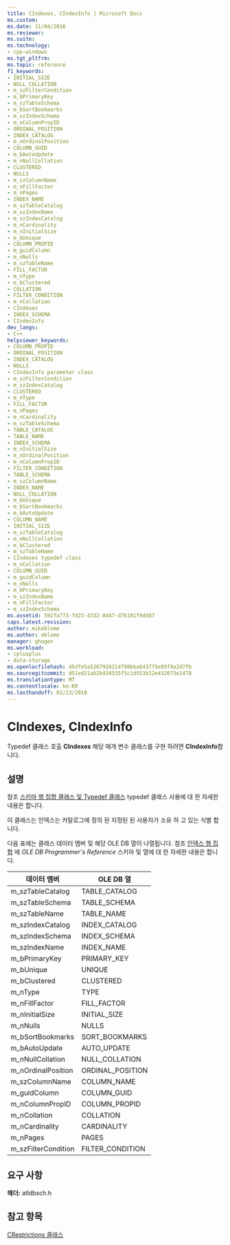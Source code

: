 ```yaml
---
title: CIndexes, CIndexInfo | Microsoft Docs
ms.custom: 
ms.date: 11/04/2016
ms.reviewer: 
ms.suite: 
ms.technology:
- cpp-windows
ms.tgt_pltfrm: 
ms.topic: reference
f1_keywords:
- INITIAL_SIZE
- NULL_COLLATION
- m_szFilterCondition
- m_bPrimaryKey
- m_szTableSchema
- m_bSortBookmarks
- m_szIndexSchema
- m_nColumnPropID
- ORDINAL_POSITION
- INDEX_CATALOG
- m_nOrdinalPosition
- COLUMN_GUID
- m_bAutoUpdate
- m_nNullCollation
- CLUSTERED
- NULLS
- m_szColumnName
- m_nFillFactor
- m_nPages
- INDEX_NAME
- m_szTableCatalog
- m_szIndexName
- m_szIndexCatalog
- m_nCardinality
- m_nInitialSize
- m_bUnique
- COLUMN_PROPID
- m_guidColumn
- m_nNulls
- m_szTableName
- FILL_FACTOR
- m_nType
- m_bClustered
- COLLATION
- FILTER_CONDITION
- m_nCollation
- CIndexes
- INDEX_SCHEMA
- CIndexInfo
dev_langs:
- C++
helpviewer_keywords:
- COLUMN_PROPID
- ORDINAL_POSITION
- INDEX_CATALOG
- NULLS
- CIndexInfo parameter class
- m_szFilterCondition
- m_szIndexCatalog
- CLUSTERED
- m_nType
- FILL_FACTOR
- m_nPages
- m_nCardinality
- m_szTableSchema
- TABLE_CATALOG
- TABLE_NAME
- INDEX_SCHEMA
- m_nInitialSize
- m_nOrdinalPosition
- m_nColumnPropID
- FILTER_CONDITION
- TABLE_SCHEMA
- m_szColumnName
- INDEX_NAME
- NULL_COLLATION
- m_bUnique
- m_bSortBookmarks
- m_bAutoUpdate
- COLUMN_NAME
- INITIAL_SIZE
- m_szTableCatalog
- m_nNullCollation
- m_bClustered
- m_szTableName
- CIndexes typedef class
- m_nCollation
- COLUMN_GUID
- m_guidColumn
- m_nNulls
- m_bPrimaryKey
- m_szIndexName
- m_nFillFactor
- m_szIndexSchema
ms.assetid: 592fa773-fd23-4332-8d47-d76101f9ddd7
caps.latest.revision: 
author: mikeblome
ms.author: mblome
manager: ghogen
ms.workload:
- cplusplus
- data-storage
ms.openlocfilehash: 45dfe5a5267926214f98bba643775e93f4a2d7fb
ms.sourcegitcommit: d51ed21ab2b434535f5c1d553b22e432073e1478
ms.translationtype: MT
ms.contentlocale: ko-KR
ms.lasthandoff: 02/23/2018
---
```

# <a name="cindexes-cindexinfo"></a>CIndexes, CIndexInfo
Typedef 클래스 호출 **CIndexes** 해당 매개 변수 클래스를 구현 하려면 **CIndexInfo**합니다.  
  
## <a name="remarks"></a>설명  
 참조 [스키마 행 집합 클래스 및 Typedef 클래스](../../data/oledb/schema-rowset-classes-and-typedef-classes.md) typedef 클래스 사용에 대 한 자세한 내용은 합니다.  
  
 이 클래스는 인덱스는 카탈로그에 정의 된 지정된 된 사용자가 소유 하 고 있는 식별 합니다.  
  
 다음 표에는 클래스 데이터 멤버 및 해당 OLE DB 열이 나열됩니다. 참조 [인덱스 행 집합](https://msdn.microsoft.com/en-us/library/ms709712.aspx) 에 *OLE DB Programmer's Reference* 스키마 및 열에 대 한 자세한 내용은 합니다.  
  
|데이터 멤버|OLE DB 열|  
|------------------|--------------------|  
|m_szTableCatalog|TABLE_CATALOG|  
|m_szTableSchema|TABLE_SCHEMA|  
|m_szTableName|TABLE_NAME|  
|m_szIndexCatalog|INDEX_CATALOG|  
|m_szIndexSchema|INDEX_SCHEMA|  
|m_szIndexName|INDEX_NAME|  
|m_bPrimaryKey|PRIMARY_KEY|  
|m_bUnique|UNIQUE|  
|m_bClustered|CLUSTERED|  
|m_nType|TYPE|  
|m_nFillFactor|FILL_FACTOR|  
|m_nInitialSize|INITIAL_SIZE|  
|m_nNulls|NULLS|  
|m_bSortBookmarks|SORT_BOOKMARKS|  
|m_bAutoUpdate|AUTO_UPDATE|  
|m_nNullCollation|NULL_COLLATION|  
|m_nOrdinalPosition|ORDINAL_POSITION|  
|m_szColumnName|COLUMN_NAME|  
|m_guidColumn|COLUMN_GUID|  
|m_nColumnPropID|COLUMN_PROPID|  
|m_nCollation|COLLATION|  
|m_nCardinality|CARDINALITY|  
|m_nPages|PAGES|  
|m_szFilterCondition|FILTER_CONDITION|  
  
## <a name="requirements"></a>요구 사항  
 **헤더:** atldbsch.h  
  
## <a name="see-also"></a>참고 항목  
 [CRestrictions 클래스](../../data/oledb/crestrictions-class.md)